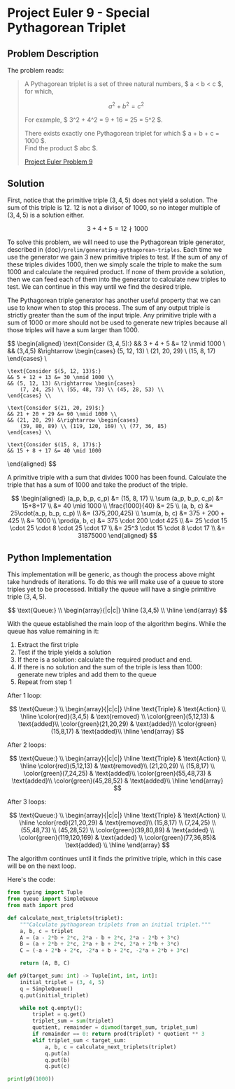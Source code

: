 # Project Euler 9 - Special Pythagorean Triplet

## Problem Description
The problem reads:

> A Pythagorean triplet is a set of three natural numbers, $ a < b < c $, for
> which,
>
> $$ a^2 + b^2 = c^2 $$
>
> For example, $ 3^2 + 4^2 = 9 + 16 = 25 = 5^2 $.
>
> There exists exactly one Pythagorean triplet for which $ a + b + c = 1000 $. \
> Find the product $ abc $.
>
> [Project Euler Problem 9](https://projecteuler.net/problem=9)

## Solution
First, notice that the primitive triple $(3,4,5)$ does not yield a solution. The
sum of this triple is 12. 12 is not a divisor of 1000, so no integer multiple of
$(3,4,5)$ is a solution either.

$$ 3+4+5 = 12 \nmid 1000 $$

To solve this problem, we will need to use the Pythagorean triple generator,
described in {doc}`/prelim/generating-pythagorean-triples`. Each time we use the
generator we gain 3 new primitive triples to test. If the sum of any of these
triples divides 1000, then we simply scale the triple to make the sum 1000 and
calculate the required product. If none of them provide a solution, then we can
feed each of them into the generator to calculate new triples to test. We can
continue in this way until we find the desired triple.

The Pythagorean triple generator has another useful property that we can use to
know when to stop this process. The sum of any output triple is strictly greater
than the sum of the input triple. Any primitive triple with a sum of 1000 or
more should not be used to generate new triples because all those triples will
have a sum larger than 1000.

$$
\begin{aligned}
    \text{Consider $(3,4,5)$:}
    && 3 + 4 + 5 &= 12 \nmid 1000 \\
    && (3,4,5) &\rightarrow \begin{cases}
        (5, 12, 13) \\ (21, 20, 29) \\ (15, 8, 17)
    \end{cases} \\
    
    \text{Consider $(5, 12, 13)$:}
    && 5 + 12 + 13 &= 30 \nmid 1000 \\
    && (5, 12, 13) &\rightarrow \begin{cases}
        (7, 24, 25) \\ (55, 48, 73) \\ (45, 28, 53) \\
    \end{cases} \\
    
    \text{Consider $(21, 20, 29)$:}
    && 21 + 20 + 29 &= 90 \nmid 1000 \\
    && (21, 20, 29) &\rightarrow \begin{cases}
        (39, 80, 89) \\ (119, 120, 169) \\ (77, 36, 85)
    \end{cases} \\
    
    \text{Consider $(15, 8, 17)$:}
    && 15 + 8 + 17 &= 40 \mid 1000
\end{aligned}
$$

A primitive triple with a sum that divides 1000 has been found. Calculate the
triple that has a sum of 1000 and take the product of the triple.

$$
\begin{aligned}
    (a_p, b_p, c_p) &= (15, 8, 17) \\
    \sum (a_p, b_p, c_p) &= 15+8+17 \\
    &= 40 \mid 1000 \\
    \frac{1000}{40} &= 25 \\
    (a, b, c) &= 25\cdot(a_p, b_p, c_p) \\
    &= (375,200,425) \\
    \sum(a, b, c) &= 375 + 200 + 425 \\
    &= 1000 \\
    \prod(a, b, c) &= 375 \cdot 200 \cdot 425 \\
    &= 25 \cdot 15 \cdot 25 \cdot 8 \cdot 25 \cdot 17 \\
    &= 25^3 \cdot 15 \cdot 8 \cdot 17 \\
    &= 31875000
\end{aligned}
$$

## Python Implementation
This implementation will be generic, as though the process above might take
hundreds of iterations. To do this we will make use of a queue to store triples
yet to be processed. Initially the queue will have a single primitive triple
$(3,4,5)$.

$$
\text{Queue:} \\
\begin{array}{|c|c|}
\hline
(3,4,5) \\
\hline
\end{array}
$$

With the queue established the main loop of the algorithm begins. While the
queue has value remaining in it:

1. Extract the first triple
1. Test if the triple yields a solution
1. If there is a solution: calculate the required product and end.
1. If there is no solution and the sum of the triple is less than 1000: generate
   new triples and add them to the queue
1. Repeat from step 1

After 1 loop:

$$
\text{Queue:} \\
\begin{array}{|c|c|}
\hline
\text{Triple} & \text{Action} \\
\hline
\color{red}(3,4,5) & \text{removed} \\
\color{green}(5,12,13) & \text{added}\\
\color{green}(21,20,29) & \text{added}\\
\color{green}(15,8,17) & \text{added}\\
\hline
\end{array}
$$

After 2 loops:

$$
\text{Queue:} \\
\begin{array}{|c|c|}
\hline
\text{Triple} & \text{Action} \\
\hline
\color{red}(5,12,13) & \text{removed}\\
(21,20,29) \\
(15,8,17) \\
\color{green}(7,24,25) & \text{added}\\
\color{green}(55,48,73) & \text{added}\\
\color{green}(45,28,52) & \text{added}\\
\hline
\end{array}
$$

After 3 loops:

$$
\text{Queue:} \\
\begin{array}{|c|c|}
\hline
\text{Triple} & \text{Action} \\
\hline
\color{red}(21,20,29) & \text{removed}\\
(15,8,17) \\
(7,24,25) \\
(55,48,73) \\
(45,28,52) \\
\color{green}(39,80,89) & \text{added} \\
\color{green}(119,120,169) & \text{added} \\
\color{green}(77,36,85)& \text{added} \\
\hline
\end{array}
$$

The algorithm continues until it finds the primitive triple, which in this case
will be on the next loop.

Here's the code:

``` python
from typing import Tuple
from queue import SimpleQueue
from math import prod

def calculate_next_triplets(triplet):
    """Calculate pythagorean triplets from an initial triplet."""
    a, b, c = triplet
    A = (a - 2*b + 2*c, 2*a - b + 2*c, 2*a - 2*b + 3*c)
    B = (a + 2*b + 2*c, 2*a + b + 2*c, 2*a + 2*b + 3*c)
    C = (-a + 2*b + 2*c, -2*a + b + 2*c, -2*a + 2*b + 3*c)

    return (A, B, C)

def p9(target_sum: int) -> Tuple[int, int, int]:
    initial_triplet = (3, 4, 5)
    q = SimpleQueue()
    q.put(initial_triplet)

    while not q.empty():
        triplet = q.get()
        triplet_sum = sum(triplet)
        quotient, remainder = divmod(target_sum, triplet_sum)
        if remainder == 0: return prod(triplet) * quotient ** 3
        elif triplet_sum < target_sum:
            a, b, c = calculate_next_triplets(triplet)
            q.put(a)
            q.put(b)
            q.put(c)

print(p9(1000))
```
